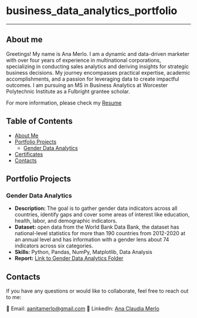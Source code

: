 # business_data_analytics_portfolio
---
## About me
Greetings! My name is Ana Merlo. I am a dynamic and data-driven marketer with over four years of experience in multinational corporations, specializing in conducting sales analytics and deriving insights for strategic business decisions. My journey encompasses practical expertise, academic accomplishments, and a passion for leveraging data to create impactful outcomes. I am pursuing an MS in Business Analytics at Worcester Polytechnic Institute as a Fulbright grantee scholar.

For more information, please check my [Resume](AnaMerloResume.pdf)

## Table of Contents
- [About Me](#about-me)
- [Portfolio Projects](#portfolio-projects)
  - [Gender Data Analytics](#gender-data-analytics)
- [Certificates](#certificates)
- [Contacts](#contacts)


## Portfolio Projects

### Gender Data Analytics
- **Description:** The goal is to gather gender data indicators across all countries, identify gaps and cover some areas of interest like education, health, labor, and demographic indicators.
- **Dataset:** open data from the World Bank Data Bank, the dataset has national-level statistics for more than 190 countries from 2012-2020 at an annual level and has information with a gender lens about 74 indicators across six categories.
- **Skills:** Python, Pandas, NumPy, Matplotlib, Data Analysis
- **Report:** [Link to Gender Data Analytics Folder](https://github.com/anita-merlo/business_data_analytics_portfolio/tree/391bfef23f8c8614dc95249998e0521d28f0b052/gender%20data%20analytics)


## Contacts
If you have any questions or would like to collaborate, feel free to reach out to me:

📧 Email: [aanitamerlo@gmail.com](mailto:aanitamerlo@gmail.com)
📱 LinkedIn: [Ana Claudia Merlo](https://www.linkedin.com/in/ana-claudia-merlo-981345160/)

